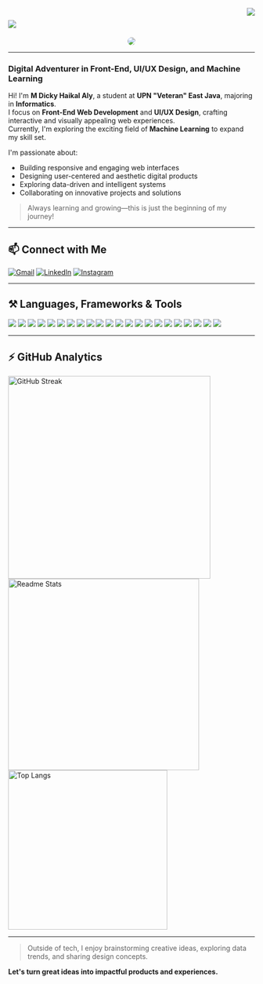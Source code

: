 <img
  align="right"
  src="https://visitor-badge.laobi.icu/badge?page_id=dickyhaa.12&left_color=grey&right_color=blue"
/>

<h1>
  <img
    src="https://readme-typing-svg.herokuapp.com/?font=Righteous&size=35&center=true&vCenter=true&width=500&height=70&duration=4000&lines=Hi+There!+👋;+I'm+M+Dicky+Haikal+Aly!;"
  />
</h1>

<div align="center">
  <img src="https://inspgr.id/app/uploads/2023/05/pixel-art-kirokaze-07.gif" style="width: auto; height: auto; border-radius: 20px;" />
</div>

---

### Digital Adventurer in Front-End, UI/UX Design, and Machine Learning

Hi! I'm **M Dicky Haikal Aly**, a student at **UPN "Veteran" East Java**, majoring in **Informatics**.  
I focus on **Front-End Web Development** and **UI/UX Design**, crafting interactive and visually appealing web experiences.  
Currently, I'm exploring the exciting field of **Machine Learning** to expand my skill set.

I'm passionate about:

- Building responsive and engaging web interfaces
- Designing user-centered and aesthetic digital products
- Exploring data-driven and intelligent systems
- Collaborating on innovative projects and solutions

> Always learning and growing—this is just the beginning of my journey!

---

## 📫 Connect with Me

[![Gmail](https://img.shields.io/badge/Gmail-333333?style=for-the-badge&logo=gmail&logoColor=red)](mailto:dickyhaikal12@gmail.com)
[![LinkedIn](https://img.shields.io/badge/LinkedIn-0077B5?style=for-the-badge&logo=linkedin&logoColor=white)](https://www.linkedin.com/in/m-dicky-haikal-aly-53768528b/)
[![Instagram](https://img.shields.io/badge/Instagram-E4405F?style=for-the-badge&logo=instagram&logoColor=white)](https://instagram.com/dickyhaa12)

---

## ⚒️ Languages, Frameworks & Tools

<div>
  <!-- Frontend -->
  <img src="https://img.shields.io/badge/HTML5-E34F26?style=flat&logo=html5&logoColor=white" />
  <img src="https://img.shields.io/badge/CSS3-1572B6?style=flat&logo=css3&logoColor=white" />
  <img src="https://img.shields.io/badge/JavaScript-F7DF1E?style=flat&logo=javascript&logoColor=black" />
  <img src="https://img.shields.io/badge/PHP-777BB4?style=flat&logo=php&logoColor=white" />
  <img src="https://img.shields.io/badge/Python-3776AB?style=flat&logo=python&logoColor=white" />
  <img src="https://img.shields.io/badge/Java-007396?style=flat&logo=java&logoColor=white" />
  <img src="https://img.shields.io/badge/C-00599C?style=flat&logo=c&logoColor=white" />
  <img src="https://img.shields.io/badge/C%2B%2B-00599C?style=flat&logo=c%2B%2B&logoColor=white" />
  <img src="https://img.shields.io/badge/TailwindCSS-06B6D4?style=flat&logo=tailwindcss&logoColor=white" />
  <img src="https://img.shields.io/badge/React-20232A?style=flat&logo=react&logoColor=61DAFB" />
  <img src="https://img.shields.io/badge/Flutter-02569B?style=flat&logo=flutter&logoColor=white" />
  <img src="https://img.shields.io/badge/Dart-0175C2?style=flat&logo=dart&logoColor=white" />
  <img src="https://img.shields.io/badge/MySQL-4479A1?style=flat&logo=mysql&logoColor=white" />
  <img src="https://img.shields.io/badge/Bash-4EAA25?style=flat&logo=gnubash&logoColor=white" />

  <!-- UI/UX & Tools -->
  <img src="https://img.shields.io/badge/Figma-F24E1E?style=flat&logo=figma&logoColor=white" />
  <img src="https://img.shields.io/badge/Canva-00C4CC?style=flat&logo=canva&logoColor=white" />
  <img src="https://img.shields.io/badge/Git-F05032?style=flat&logo=git&logoColor=white" />
  <img src="https://img.shields.io/badge/GitHub-181717?style=flat&logo=github&logoColor=white" />
  <img src="https://img.shields.io/badge/VS%20Code-007ACC?style=flat&logo=visual-studio-code&logoColor=white" />
  <img src="https://img.shields.io/badge/NetBeans-1B6AC6?style=flat&logo=apache-netbeans-ide&logoColor=white" />
  <img src="https://img.shields.io/badge/Linux-FCC624?style=flat&logo=linux&logoColor=black" />
  <img src="https://img.shields.io/badge/Android%20Studio-3DDC84?style=flat&logo=android-studio&logoColor=white" />

</div>

---

## ⚡ GitHub Analytics

<div>
  <img width="413" src="https://streak-stats.demolab.com?user=dickyhaa&theme=tokyonight&border_radius=5&short_numbers=true&mode=weekly" alt="GitHub Streak"/>
  <img width="390" src="https://github-readme-stats.vercel.app/api?username=dickyhaa&theme=tokyonight&show_icons=true&hide_border=false&count_private=true" alt="Readme Stats"/>
  <br/>
  <img width="325" align="center" src="https://github-readme-stats.vercel.app/api/top-langs/?username=dickyhaa&theme=tokyonight&show_icons=true&hide_border=false&layout=compact" alt="Top Langs"/>
</div>

---

<!--
Support & Feedback

If you have any questions, suggestions, or collaboration ideas, feel free to reach out via [email](mailto:dickyhaikal12@gmail.com) or via LinkedIn.
-->

> Outside of tech, I enjoy brainstorming creative ideas, exploring data trends, and sharing design concepts.

**Let's turn great ideas into impactful products and experiences.**
